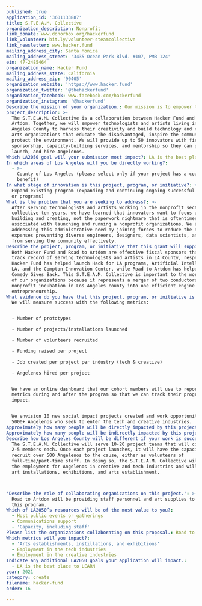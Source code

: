 ```yaml
---
published: true
application_id: '3601133887'
title: S.T.E.A.M. Collective
organization_description: Nonprofit
link_donate: www.donorbox.org/hackerfund
link_volunteer: bit.ly/volunteer-steamcollective
link_newsletter: www.hacker.fund
mailing_address_city: Santa Monica
mailing_address_street: '3435 Ocean Park Blvd. #107, PMB 124'
ein: 47-2485464
organization_name: Hacker Fund
mailing_address_state: California
mailing_address_zip: '90405'
organization_website: 'https://www.hacker.fund'
organization_twitter: '@thehackerfund'
organization_facebook: www.facebook.com/hackerfund
organization_instagram: '@hackerfund'
Describe the mission of your organization.: Our mission is to empower technologists to create social change.
project_description: >-
  The S.T.E.A.M. Collective is a collaboration between Hacker Fund and Road to
  Artdom. Together, we will empower technologists and artists living in Los
  Angeles County to harness their creativity and build technology and creative
  arts organizations that educate the disadvantaged, inspire the community,
  protect the environment. We will provide up to 50 innovators with fiscal
  sponsorship, capacity-building services, and mentorship so they can prototype,
  launch, and hire Angelenos. 
Which LA2050 goal will your submission most impact?: LA is the best place to CREATE
In which areas of Los Angeles will you be directly working?:
  - >-
    County of Los Angeles (please select only if your project has a countywide
    benefit)
In what stage of innovation is this project, program, or initiative?: >-
  Expand existing program (expanding and continuing ongoing successful projects
  or programs)
What is the problem that you are seeking to address?: >-
  After serving technologists and artists working in the nonprofit sector for a
  collective ten years, we have learned that innovators want to focus on
  building and creating, not the paperwork nightmare that is oftentimes
  associated with launching and running a nonprofit organizations. We are
  addressing this administrative need by joining forces to reduce the overhead
  expenses preventing diverse engineers, designers, data scientists, and artists
  from serving the community effectively. 
Describe the project, program, or initiative that this grant will support to address the problem identified.: >-
  Both Hacker Fund and Road to Artdom are effective fiscal sponsors that have a
  track record of serving technologists and artists in LA County, respectively.
  Hacker Fund has helped launch Hack for LA programs, Artificial Intelligence
  LA, and the Compton Innovation Center, while Road to Artdom has helped launch
  Comedy Gives Back. This S.T.E.A.M. Collective is important to the work of both
  of our organizations because it represents a merger of two conductors of
  nonprofit incubation in Los Angeles county into one efficient engine of social
  entrepreneurship. 
What evidence do you have that this project, program, or initiative is or will be successful, and how will you define and measure success?: >-
  We will measure success with the following metrics: 


  - Number of prototypes

  - Number of projects/installations launched

  - Number of volunteers recruited

  - Funding raised per project 

  - Job created per project per industry (tech & creative)

  - Angelenos hired per project 


  We have an online dashboard that our cohort members will use to report their
  metrics during and after the program so that we can track their progress and
  impact. 


  We envision 10 new social impact projects created and work opportunities for
  5000+ Angelenos who seek to enter the tech and creative industries. 
Approximately how many people will be directly impacted by this project, program, or initiative?: '50'
Approximately how many people will be indirectly impacted by this project, program, or initiative?: '5000'
Describe how Los Angeles County will be different if your work is successful.: >+
  The S.T.E.A.M. Collective will serve 10-20 project teams that will consist of
  2-5 members each. Once each project launches, it will have the capacity to
  recruit over 500 Angelenos to the cause, either as volunteers of
  full-time/part-time staff. In doing so, the S.T.E.A.M. Collective will procure
  the employment for Angelenos in creative and tech industries and will launch
  art installations, exhibitions, and arts establishment. 



'Describe the role of collaborating organizations on this project.': >-
  Road to Artdom will be providing staff personnel and art supplies to support
  this program.
Which of LA2050’s resources will be of the most value to you?:
  - Host public events or gatherings
  - Communications support
  - 'Capacity, including staff'
Please list the organizations collaborating on this proposal.: Road to Artdom
Which metrics will you impact?:
  - 'Arts establishments, instillations, and exhibitions'
  - Employment in the tech industries
  - Employment in the creative industries
Indicate any additional LA2050 goals your application will impact.:
  - LA is the best place to LEARN
year: 2021
category: create
filename: hacker-fund
order: 16

---
```

